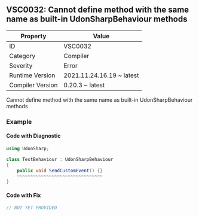 ## VSC0032: Cannot define method with the same name as built\-in UdonSharpBehaviour methods

| Property         | Value                     | 
| ---------------- | ------------------------- | 
| ID               | VSC0032                   | 
| Category         | Compiler                  | 
| Severity         | Error                     | 
| Runtime Version  | 2021.11.24.16.19 ~ latest | 
| Compiler Version | 0.20.3 ~ latest           | 

Cannot define method with the same name as built\-in UdonSharpBehaviour methods  

### Example

#### Code with Diagnostic


```csharp
using UdonSharp;

class TestBehaviour : UdonSharpBehaviour
{
    public void SendCustomEvent() {}
    ~~~~~~~~~~~~~~~~~~~~~~~~~~~~~~~~
}
```

#### Code with Fix


```csharp
// NOT YET PROVIDED
```


